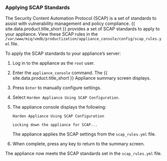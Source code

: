 ### Applying SCAP Standards

The Security Content Automation Protocol (SCAP) is a set of standards to
assist with vulnerability management and policy compliance.
{{ site.data.product.title_short }} provides a set of SCAP standards to apply to your
appliance. View these SCAP rules in the
`/var/www/miq/vmdb/productization/appliance_console/config/scap_rules.yml`
file.

To apply the SCAP standards to your appliance’s server:

1.  Log in to the appliance as the `root` user.

2.  Enter the `appliance_console` command. The {{ site.data.product.title_short }} Appliance
    summary screen displays.

3.  Press `Enter` to manually configure settings.

4.  Select `Harden Appliance Using SCAP Configuration`.

5.  The appliance console displays the following:

        Harden Appliance Using SCAP Configuration

        Locking down the appliance for SCAP...

    The appliance applies the SCAP settings from the `scap_rules.yml`
    file.

6.  When complete, press any key to return to the summary screen.

The appliance now meets the SCAP standards set in the `scap_rules.yml`
file.
